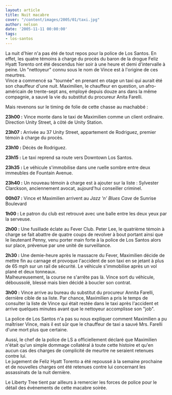 ```yaml
---
layout: article
title: Nuit macabre
cover: "/content/images/2005/01/taxi.jpg"
author: nelson
date: '2005-11-11 00:00:00'
tags:
- los-santos
---
```


La nuit d'hier n'a pas été de tout repos pour la police de Los Santos. En effet, les quatre témoins à charge du procès du baron de la drogue Feliz Hyatt Torento ont été descendus hier soir à une heure et demi d'intervalle à peine. Un "nettoyeur" connu sous le nom de Vince est à l'origine de ces meurtres.  
Vince a commencé sa "tournée" en prenant en otage un taxi qui aurait été son chauffeur d'une nuit. Maximilien, le chauffeur en question, un afro-américain de trente-sept ans, employé depuis douze ans dans la même compagnie, a sauvé la vie du substitut du procureur Anita Farelli.

Mais revenons sur le timing de folie de cette chasse au machabbé :

**23h00 :** Vince monte dans le taxi de Maximilien comme un client ordinaire. Direction Unity Street, à côté de Unity Station.

**23h07 :** Arrivée au 37 Unity Street, appartement de Rodriguez, premier témoin à charge du procès.

**23h10 :** Décès de Rodriguez.

**23h15 :** Le taxi reprend sa route vers Downtown Los Santos.

**23h35 :** Le véhicule s'immobilise dans une ruelle sombre entre deux immeubles de Fountain Avenue.

**23h40 :** Un nouveau témoin à charge est à ajouter sur la liste : Sylvester Clarckson, anciennement avocat, aujourd'hui conseiller criminel.

**00h07 :** Vince et Maximilien arrivent au _Jazz 'n' Blues Cave_ de Sunrise Boulevard

**1h00 :** Le patron du club est retrouvé avec une balle entre les deux yeux par la serveuse.

**2h00 :** Une fusillade éclate au Fever Club. Peter Lee, le quatrième témoin à charge se fait abattre de quatre coups de revolver à bout portant ainsi que le lieutenant Penny, venu porter main forte à la police de Los Santos alors sur place, prévenue par une unité de surveillance.

**2h30 :** Une demie-heure après le massacre du Fever, Maximilien décide de mettre fin au carnage et provoque l'accident de son taxi en se jetant à plus de 65 mph sur un rail de sécurité. Le véhicule s'immobilise après un vol plané et deux tonneaux.  
Malheureusement, la course ne s'arrête pas là. Vince sort du véhicule, déboussolé, blessé mais bien décidé à boucler son contrat.

**3h00 :** Vince arrive au bureau du substitut du procureur Annita Farelli, dernière cible de sa liste. Par chance, Maximilien a pris le temps de consulter la liste de Vince qui était restée dans le taxi après l'accident et arrive quelques minutes avant que le nettoyeur accomplisse son "job".

La police de Los Santos n'a pas su nous expliquer comment Maximilien a pu maîtriser Vince, mais il est sûr que le chauffeur de taxi a sauvé Mrs. Farelli d'une mort plus que certaine.

Aussi, le chef de la police de LS a officiellement déclaré que Maximilien n'était qu'un simple dommage collatéral à toute cette histoire et qu'en aucun cas des charges de complicité de meurtre ne seraient retenues contre lui.  
Le jugement de Feliz Hyatt Torento a été repoussé à la semaine prochaine et de nouvelles charges ont été retenues contre lui concernant les assassinats de la nuit dernière.

Le Liberty Tree tient par ailleurs à remercier les forces de police pour le détail des événements de cette macabre soirée.

<!--kg-card-end: markdown-->
